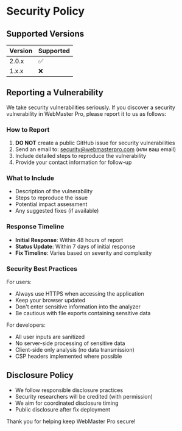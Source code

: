 # Security Policy

## Supported Versions

| Version | Supported          |
| ------- | ------------------ |
| 2.0.x   | :white_check_mark: |
| 1.x.x   | :x:                |

## Reporting a Vulnerability

We take security vulnerabilities seriously. If you discover a security vulnerability in WebMaster Pro, please report it to us as follows:

### How to Report

1. **DO NOT** create a public GitHub issue for security vulnerabilities
2. Send an email to: security@webmasterpro.com (или ваш email)
3. Include detailed steps to reproduce the vulnerability
4. Provide your contact information for follow-up

### What to Include

- Description of the vulnerability
- Steps to reproduce the issue
- Potential impact assessment
- Any suggested fixes (if available)

### Response Timeline

- **Initial Response**: Within 48 hours of report
- **Status Update**: Within 7 days of initial response
- **Fix Timeline**: Varies based on severity and complexity

### Security Best Practices

For users:
- Always use HTTPS when accessing the application
- Keep your browser updated
- Don't enter sensitive information into the analyzer
- Be cautious with file exports containing sensitive data

For developers:
- All user inputs are sanitized
- No server-side processing of sensitive data
- Client-side only analysis (no data transmission)
- CSP headers implemented where possible

## Disclosure Policy

- We follow responsible disclosure practices
- Security researchers will be credited (with permission)
- We aim for coordinated disclosure timing
- Public disclosure after fix deployment

Thank you for helping keep WebMaster Pro secure!